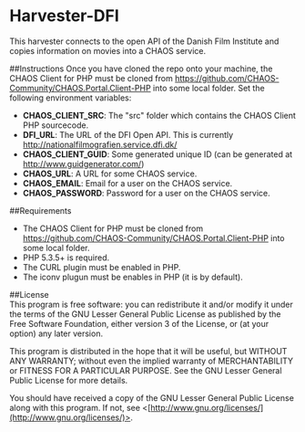 Harvester-DFI
=============

This harvester connects to the open API of the Danish Film Institute and copies information on movies into a CHAOS service.

##Instructions
Once you have cloned the repo onto your machine, the CHAOS Client for PHP must be cloned from https://github.com/CHAOS-Community/CHAOS.Portal.Client-PHP into some local folder.
Set the following environment variables:
* **CHAOS_CLIENT_SRC**: The "src" folder which contains the CHAOS Client PHP sourcecode.
* **DFI_URL**: The URL of the DFI Open API. This is currently http://nationalfilmografien.service.dfi.dk/
* **CHAOS_CLIENT_GUID**: Some generated unique ID (can be generated at http://www.guidgenerator.com/)
* **CHAOS_URL**: A URL for some CHAOS service.
* **CHAOS_EMAIL**: Email for a user on the CHAOS service.
* **CHAOS_PASSWORD**: Password for a user on the CHAOS service.

##Requirements
* The CHAOS Client for PHP must be cloned from https://github.com/CHAOS-Community/CHAOS.Portal.Client-PHP into some local folder.
* PHP 5.3.5+ is required.
* The CURL plugin must be enabled in PHP.
* The iconv plugun must be enables in PHP (it is by default).

##License  
This program is free software: you can redistribute it and/or modify it under the terms of the GNU Lesser General Public License as published by the Free Software Foundation, either version 3 of the License, or (at your option) any later version.

This program is distributed in the hope that it will be useful, but WITHOUT ANY WARRANTY; without even the implied warranty of MERCHANTABILITY or FITNESS FOR A PARTICULAR PURPOSE.  See the GNU Lesser General Public License for more details.

You should have received a copy of the GNU Lesser General Public License along with this program.  If not, see <[http://www.gnu.org/licenses/](http://www.gnu.org/licenses/)>.  